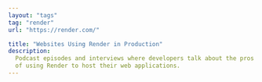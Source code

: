 ```yaml
---
layout: "tags"
tag: "render"
url: "https://render.com/"

title: "Websites Using Render in Production"
description:
  Podcast episodes and interviews where developers talk about the pros and cons
  of using Render to host their web applications.
---
```

